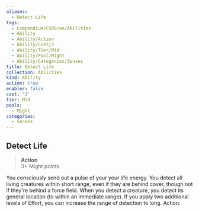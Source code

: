 ```yaml
---
aliases:
  - Detect Life
tags:
  - Compendium/CSRD/en/Abilities
  - Ability
  - Ability/Action
  - Ability/Cost/3
  - Ability/Tier/Mid
  - Ability/Pool/Might
  - Ability/Categories/Senses
title: Detect Life
collection: Abilities
kind: Ability
action: true
enabler: false
cost: '3'
tier: Mid
pools:
  - Might
categories:
  - Senses
---
```

## Detect Life  
>**Action**  
>3+ Might points
  
You consciously send out a pulse of your your life energy. You detect all living creatures within short range, even if they are behind cover, though not if they're behind a force field. When you detect a creature, you detect its general location (to within an immediate range). If you apply two additional levels of Effort, you can increase the range of detection to long. Action.